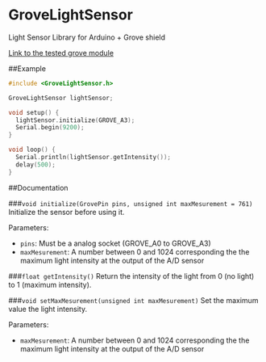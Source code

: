 # GroveLightSensor
Light Sensor Library for Arduino + Grove shield

[Link to the tested grove module](http://wiki.seeed.cc/Grove-Light_Sensor/)

##Example
```c++
#include <GroveLightSensor.h>

GroveLightSensor lightSensor;

void setup() {
  lightSensor.initialize(GROVE_A3);
  Serial.begin(9200);
}

void loop() {
  Serial.println(lightSensor.getIntensity());
  delay(500);
}
```

##Documentation

###`void initialize(GrovePin pins, unsigned int maxMesurement = 761)`
Initialize the sensor before using it.

Parameters:
- `pins`: Must be a analog socket (GROVE_A0 to GROVE_A3)
- `maxMesurement`: A number between 0 and 1024 corresponding the the maximum light intensity at the output of the A/D sensor

###`float getIntensity()`
Return the intensity of the light from 0 (no light) to 1 (maximum intensity).

###`void setMaxMesurement(unsigned int maxMesurement)`
Set the maximum value the light intensity.

Parameters:
- `maxMesurement`: A number between 0 and 1024 corresponding the the maximum light intensity at the output of the A/D sensor
